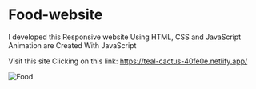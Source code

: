 # Food-website
I developed this Responsive website Using HTML, CSS and JavaScript Animation are Created With JavaScript

Visit this site Clicking on this link:
https://teal-cactus-40fe0e.netlify.app/

![Food](https://user-images.githubusercontent.com/96291410/210595388-35eee0fe-d8ac-43d6-8c78-170c740f68de.png)
